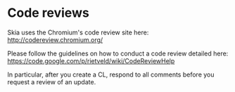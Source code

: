 Code reviews
============
Skia uses the Chromium's code review site here: http://codereview.chromium.org/

Please follow the guidelines on how to conduct a code review detailed here:
https://code.google.com/p/rietveld/wiki/CodeReviewHelp

In particular, after you create a CL, respond to all comments before you
request a review of an update.

